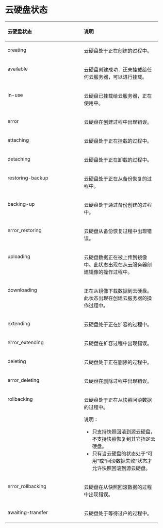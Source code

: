 # 云硬盘状态<a name="ZH-CN_TOPIC_0051803385"></a>

<a name="table11400349182618"></a>
<table><thead align="left"><tr id="row10214653182618"><th class="cellrowborder" valign="top" width="50%" id="mcps1.1.3.1.1"><p id="p22080530182618"><a name="p22080530182618"></a><a name="p22080530182618"></a>云硬盘状态</p>
</th>
<th class="cellrowborder" valign="top" width="50%" id="mcps1.1.3.1.2"><p id="p43692483182618"><a name="p43692483182618"></a><a name="p43692483182618"></a>说明</p>
</th>
</tr>
</thead>
<tbody><tr id="row57688034182618"><td class="cellrowborder" valign="top" width="50%" headers="mcps1.1.3.1.1 "><p id="p42219210182618"><a name="p42219210182618"></a><a name="p42219210182618"></a>creating</p>
</td>
<td class="cellrowborder" valign="top" width="50%" headers="mcps1.1.3.1.2 "><p id="p64312834182618"><a name="p64312834182618"></a><a name="p64312834182618"></a>云硬盘处于正在创建的过程中。</p>
</td>
</tr>
<tr id="row41944595182618"><td class="cellrowborder" valign="top" width="50%" headers="mcps1.1.3.1.1 "><p id="p42069063182618"><a name="p42069063182618"></a><a name="p42069063182618"></a>available</p>
</td>
<td class="cellrowborder" valign="top" width="50%" headers="mcps1.1.3.1.2 "><p id="p52150943182618"><a name="p52150943182618"></a><a name="p52150943182618"></a>云硬盘创建成功，还未挂载给任何云服务器，可以进行挂载。</p>
</td>
</tr>
<tr id="row66705308182618"><td class="cellrowborder" valign="top" width="50%" headers="mcps1.1.3.1.1 "><p id="p34420902182618"><a name="p34420902182618"></a><a name="p34420902182618"></a>in-use</p>
</td>
<td class="cellrowborder" valign="top" width="50%" headers="mcps1.1.3.1.2 "><p id="p36629705182618"><a name="p36629705182618"></a><a name="p36629705182618"></a>云硬盘已挂载给云服务器，正在使用中。</p>
</td>
</tr>
<tr id="row61231891182618"><td class="cellrowborder" valign="top" width="50%" headers="mcps1.1.3.1.1 "><p id="p60836109182618"><a name="p60836109182618"></a><a name="p60836109182618"></a>error</p>
</td>
<td class="cellrowborder" valign="top" width="50%" headers="mcps1.1.3.1.2 "><p id="p28777779182618"><a name="p28777779182618"></a><a name="p28777779182618"></a>云硬盘在创建过程中出现错误。</p>
</td>
</tr>
<tr id="row57673427182618"><td class="cellrowborder" valign="top" width="50%" headers="mcps1.1.3.1.1 "><p id="p41036007182618"><a name="p41036007182618"></a><a name="p41036007182618"></a>attaching</p>
</td>
<td class="cellrowborder" valign="top" width="50%" headers="mcps1.1.3.1.2 "><p id="p35582300182618"><a name="p35582300182618"></a><a name="p35582300182618"></a>云硬盘处于正在挂载的过程中。</p>
</td>
</tr>
<tr id="row51805250182618"><td class="cellrowborder" valign="top" width="50%" headers="mcps1.1.3.1.1 "><p id="p35475755182618"><a name="p35475755182618"></a><a name="p35475755182618"></a>detaching</p>
</td>
<td class="cellrowborder" valign="top" width="50%" headers="mcps1.1.3.1.2 "><p id="p54963912182618"><a name="p54963912182618"></a><a name="p54963912182618"></a>云硬盘处于正在卸载的过程中。</p>
</td>
</tr>
<tr id="row24913166182618"><td class="cellrowborder" valign="top" width="50%" headers="mcps1.1.3.1.1 "><p id="p4700565182618"><a name="p4700565182618"></a><a name="p4700565182618"></a>restoring-backup</p>
</td>
<td class="cellrowborder" valign="top" width="50%" headers="mcps1.1.3.1.2 "><p id="p45201476182618"><a name="p45201476182618"></a><a name="p45201476182618"></a>云硬盘处于正在从备份恢复的过程中。</p>
</td>
</tr>
<tr id="row1020872572413"><td class="cellrowborder" valign="top" width="50%" headers="mcps1.1.3.1.1 "><p id="p152090254243"><a name="p152090254243"></a><a name="p152090254243"></a>backing-up</p>
</td>
<td class="cellrowborder" valign="top" width="50%" headers="mcps1.1.3.1.2 "><p id="p720915253245"><a name="p720915253245"></a><a name="p720915253245"></a>云硬盘处于通过备份创建的过程中。</p>
</td>
</tr>
<tr id="row4160107182618"><td class="cellrowborder" valign="top" width="50%" headers="mcps1.1.3.1.1 "><p id="p1424362182618"><a name="p1424362182618"></a><a name="p1424362182618"></a>error_restoring</p>
</td>
<td class="cellrowborder" valign="top" width="50%" headers="mcps1.1.3.1.2 "><p id="p48264486182618"><a name="p48264486182618"></a><a name="p48264486182618"></a>云硬盘从备份恢复过程中出现错误。</p>
</td>
</tr>
<tr id="row31727190182618"><td class="cellrowborder" valign="top" width="50%" headers="mcps1.1.3.1.1 "><p id="p19765559182618"><a name="p19765559182618"></a><a name="p19765559182618"></a>uploading</p>
</td>
<td class="cellrowborder" valign="top" width="50%" headers="mcps1.1.3.1.2 "><p id="p57506441182618"><a name="p57506441182618"></a><a name="p57506441182618"></a>云硬盘数据正在被上传到镜像中。此状态出现在从云服务器创建镜像的操作过程中。</p>
</td>
</tr>
<tr id="row47795923182618"><td class="cellrowborder" valign="top" width="50%" headers="mcps1.1.3.1.1 "><p id="p46264593182618"><a name="p46264593182618"></a><a name="p46264593182618"></a>downloading</p>
</td>
<td class="cellrowborder" valign="top" width="50%" headers="mcps1.1.3.1.2 "><p id="p56444563182618"><a name="p56444563182618"></a><a name="p56444563182618"></a>正在从镜像下载数据到云硬盘。此状态出现在创建云服务器的操作过程中。</p>
</td>
</tr>
<tr id="row38239026182618"><td class="cellrowborder" valign="top" width="50%" headers="mcps1.1.3.1.1 "><p id="p10353365182618"><a name="p10353365182618"></a><a name="p10353365182618"></a>extending</p>
</td>
<td class="cellrowborder" valign="top" width="50%" headers="mcps1.1.3.1.2 "><p id="p33316274182618"><a name="p33316274182618"></a><a name="p33316274182618"></a>云硬盘处于正在扩容的过程中。</p>
</td>
</tr>
<tr id="row31411013182618"><td class="cellrowborder" valign="top" width="50%" headers="mcps1.1.3.1.1 "><p id="p61264105182618"><a name="p61264105182618"></a><a name="p61264105182618"></a>error_extending</p>
</td>
<td class="cellrowborder" valign="top" width="50%" headers="mcps1.1.3.1.2 "><p id="p35675803115140"><a name="p35675803115140"></a><a name="p35675803115140"></a>云硬盘在扩容过程中出现错误。</p>
</td>
</tr>
<tr id="row34138282182618"><td class="cellrowborder" valign="top" width="50%" headers="mcps1.1.3.1.1 "><p id="p13737464182618"><a name="p13737464182618"></a><a name="p13737464182618"></a>deleting</p>
</td>
<td class="cellrowborder" valign="top" width="50%" headers="mcps1.1.3.1.2 "><p id="p38992839182618"><a name="p38992839182618"></a><a name="p38992839182618"></a>云硬盘处于正在删除的过程中。</p>
</td>
</tr>
<tr id="row15391239182618"><td class="cellrowborder" valign="top" width="50%" headers="mcps1.1.3.1.1 "><p id="p38730809182618"><a name="p38730809182618"></a><a name="p38730809182618"></a>error_deleting</p>
</td>
<td class="cellrowborder" valign="top" width="50%" headers="mcps1.1.3.1.2 "><p id="p50187840182618"><a name="p50187840182618"></a><a name="p50187840182618"></a>云硬盘在删除过程中出现错误。</p>
</td>
</tr>
<tr id="row49037383182618"><td class="cellrowborder" valign="top" width="50%" headers="mcps1.1.3.1.1 "><p id="p12605096182618"><a name="p12605096182618"></a><a name="p12605096182618"></a>rollbacking</p>
</td>
<td class="cellrowborder" valign="top" width="50%" headers="mcps1.1.3.1.2 "><p id="p14379857182618"><a name="p14379857182618"></a><a name="p14379857182618"></a>云硬盘处于正在从快照回滚数据的过程中。</p>
<div class="note" id="note4770122218113"><a name="note4770122218113"></a><a name="note4770122218113"></a><span class="notetitle"> 说明： </span><div class="notebody"><a name="ul2407842411214"></a><a name="ul2407842411214"></a><ul id="ul2407842411214"><li>只支持快照回滚到源云硬盘，不支持快照恢复到其它指定云硬盘。</li><li>只有当云硬盘的状态处于<span class="wintitle" id="wintitle47594010182250"><a name="wintitle47594010182250"></a><a name="wintitle47594010182250"></a>“可用”</span>或<span class="wintitle" id="wintitle17877871182259"><a name="wintitle17877871182259"></a><a name="wintitle17877871182259"></a>“回滚数据失败”</span>状态才允许快照回滚到源云硬盘。</li></ul>
</div></div>
</td>
</tr>
<tr id="row62309857182618"><td class="cellrowborder" valign="top" width="50%" headers="mcps1.1.3.1.1 "><p id="p13933642182618"><a name="p13933642182618"></a><a name="p13933642182618"></a>error_rollbacking</p>
</td>
<td class="cellrowborder" valign="top" width="50%" headers="mcps1.1.3.1.2 "><p id="p54883216182618"><a name="p54883216182618"></a><a name="p54883216182618"></a>云硬盘在从快照回滚数据的过程中出现错误。</p>
</td>
</tr>
<tr id="row10318357115525"><td class="cellrowborder" valign="top" width="50%" headers="mcps1.1.3.1.1 "><p id="p30480618115525"><a name="p30480618115525"></a><a name="p30480618115525"></a>awaiting-transfer</p>
</td>
<td class="cellrowborder" valign="top" width="50%" headers="mcps1.1.3.1.2 "><p id="p53011016115525"><a name="p53011016115525"></a><a name="p53011016115525"></a>云硬盘处于等待过户的过程中。</p>
</td>
</tr>
</tbody>
</table>

